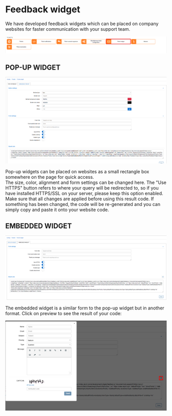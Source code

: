 Feedback widget
=============
We have developed feedback widgets which can be placed on company websites for faster communication with your support team.

![feedback icon](icon.png)

## POP-UP WIDGET

![pop-up](pop_up_widget.png)

Pop-up widgets can be placed on websites as a small rectangle box somewhere on the page for quick access.<br>
The size, color, alignment and form settings can be changed here. The "Use HTTPS" button refers to where your query will be redirected to, so if you have installed HTTPS/SSL on your server, please keep this option enabled.<br>
Make sure that all changes are applied before using this result code. If something has been changed, the code will be re-generated and you can simply copy and paste it onto your website code.

## EMBEDDED WIDGET

![embedded](emb_widget.png)

The embedded widget is a similar form to the pop-up widget but in another format. Click on preview to see the result of your code:

![embedded](emb_widget_preview.png)
